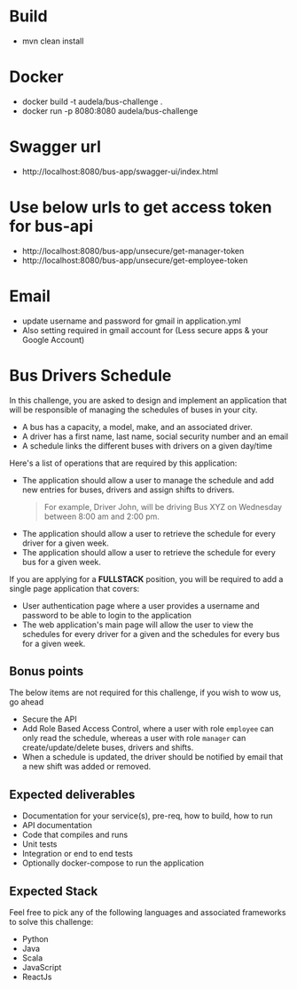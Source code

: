 # Build
- mvn clean install

# Docker
- docker build -t audela/bus-challenge .
- docker run -p 8080:8080 audela/bus-challenge

# Swagger url

- http://localhost:8080/bus-app/swagger-ui/index.html

# Use below urls to get access token for bus-api
- http://localhost:8080/bus-app/unsecure/get-manager-token
- http://localhost:8080/bus-app/unsecure/get-employee-token
# Email
- update username and password for gmail in application.yml
- Also setting required in gmail account for (Less secure apps & your Google Account)

# Bus Drivers Schedule 
In this challenge, you are asked to design and implement an application that will be responsible of managing the schedules of buses in your city.  
- A bus has a capacity, a model, make, and an associated driver.
- A driver has a first name, last name, social security number and an email
- A schedule links the different buses with drivers on a given day/time  

Here's a list of operations that are required by this application:

- The application should allow a user to manage the schedule and add new entries for buses, drivers and assign shifts to drivers.  
    >For example, Driver John, will be driving Bus XYZ on Wednesday between 8:00 am and 2:00 pm.
- The application should allow a user to retrieve the schedule for every driver for a given week.
- The application should allow a user to retrieve the schedule for every bus for a given week.

If you are applying for a **FULLSTACK** position, you will be required to add a single page application that covers:
- User authentication page where a user provides a username and password to be able to login to the application
- The web application's main page will allow the user to view the schedules for every driver for a given and the schedules for every bus for a given week.

## Bonus points
The below items are not required for this challenge, if you wish to wow us, go ahead
- Secure the API
- Add Role Based Access Control, where a user with role `employee` can only read the schedule, whereas a user with role `manager` can create/update/delete buses, drivers and shifts.
- When a schedule is updated, the driver should be notified by email that a new shift was added or removed.

## Expected deliverables
- Documentation for your service(s), pre-req, how to build, how to run
- API documentation
- Code that compiles and runs
- Unit tests
- Integration or end to end tests
- Optionally docker-compose to run the application

## Expected Stack
Feel free to pick any of the following languages and associated frameworks to solve this challenge:
- Python
- Java
- Scala
- JavaScript
- ReactJs
